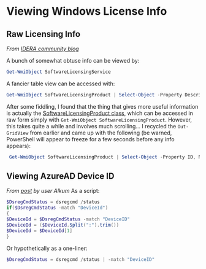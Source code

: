 # Viewing Windows License Info

## Raw Licensing Info
_From [IDERA community blog](https://community.idera.com/database-tools/powershell/powertips/b/tips/posts/check-windows-license-status)_

A bunch of somewhat obtuse info can be viewed by:
```PowerShell
Get-WmiObject SoftwareLicensingService
```
A fancier table view can be accessed with:
```PowerShell
Get-WmiObject SoftwareLicensingProduct | Select-Object -Property Description, LicenseStatus | Out-GridView
```

After some fiddling, I found that the thing that gives more useful information is actually the [SoftwareLicensingProduct class](https://docs.microsoft.com/en-us/previous-versions/windows/desktop/sppwmi/softwarelicensingproduct), which can be accessed in raw form simply with `Get-WmiObject SoftwareLicensingProduct`. However, this takes quite a while and involves much scrolling... I recycled the `Out-GridView` from earlier and came up with the following (be warned, PowerShell will appear to freeze for a few seconds before any info appears):

```PowerShell
 Get-WmiObject SoftwareLicensingProduct | Select-Object -Property ID, Name,  Description | Out-GridView
```

## Viewing AzureAD Device ID
_From [post](https://superuser.com/questions/1212477/determine-azure-ad-device-id) by user Alkum_
As a script:
```PowerShell
$DsregCmdStatus = dsregcmd /status
if($DsregCmdStatus -match "DeviceId")
{
$DeviceId = $DsregCmdStatus -match "DeviceID"
$DeviceId = ($DeviceId.Split(":").trim())
$DeviceId = $DeviceId[1]
}
```
Or hypothetically as a one-liner:
```PowerShell
$DsregCmdStatus = dsregcmd /status | -match "DeviceID"
```
